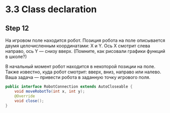 # 3.3 Class declaration
##  Step 12

На игровом поле находится робот. Позиция робота на поле описывается двумя целочисленным координатами: X и Y. Ось X смотрит слева направо, ось Y — снизу вверх. (Помните, как рисовали графики функций в школе?)

В начальный момент робот находится в некоторой позиции на поле. Также известно, куда робот смотрит: вверх, вниз, направо или налево. Ваша задача — привести робота в заданную точку игрового поля.

```java
public interface RobotConnection extends AutoCloseable {
    void moveRobotTo(int x, int y);
    @Override
    void close();
}
```